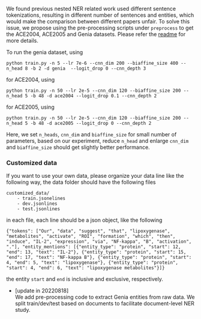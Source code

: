 We found previous nested NER related work used different sentence tokenizations, resulting in different number of 
sentences and entities, which would make the comparison between different papers unfair. To solve this 
issue, we propose using the pre-processing scripts under `preprocess` to get the ACE2004, ACE2005 and Genia datasets.
Please refer the [readme](preprocess/readme.md) for more details.

To run the genia dataset, using
```shell
python train.py -n 5 --lr 7e-6 --cnn_dim 200 --biaffine_size 400 --n_head 8 -b 2 -d genia  --logit_drop 0 --cnn_depth 3 
```

for ACE2004, using
```shell
python train.py -n 50 --lr 2e-5 --cnn_dim 120 --biaffine_size 200 --n_head 5 -b 48 -d ace2004 --logit_drop 0.1 --cnn_depth 2
```

for ACE2005, using
```shell
python train.py -n 50 --lr 2e-5 --cnn_dim 120 --biaffine_size 200 --n_head 5 -b 48 -d ace2005 --logit_drop 0 --cnn_depth 2 
```

Here, we set `n_heads`, `cnn_dim` and `biaffine_size` for small number of parameters, based on our experiment, reduce `n_head` and
enlarge `cnn_dim` and `biaffine_size` should get slightly better performance.

### Customized data
If you want to use your own data, please organize your data line like the following way, the data folder should 
have the following files
```text
customized_data/
    - train.jsonelines
    - dev.jsonlines
    - test.jsonlines
```
in each file, each line should be a json object, like the following
```text
{"tokens": ["Our", "data", "suggest", "that", "lipoxygenase", "metabolites", "activate", "ROI", "formation", "which", "then", "induce", "IL-2", "expression", "via", "NF-kappa", "B", "activation", "."], "entity_mentions": [{"entity_type": "protein", "start": 12, "end": 13, "text": "IL-2"}, {"entity_type": "protein", "start": 15, "end": 17, "text": "NF-kappa B"}, {"entity_type": "protein", "start": 4, "end": 5, "text": "lipoxygenase"}, {"entity_type": "protein", "start": 4, "end": 6, "text": "lipoxygenase metabolites"}]}
```
the entity `start` and `end` is inclusive and exclusive, respectively.

* [update in 20220818]  
We add pre-processing code to extract Genia entities from raw data. We split train/dev/test
based on documents to facilitate document-level NER study.